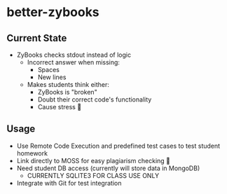 # better-zybooks

## Current State
- ZyBooks checks stdout instead of logic
  - Incorrect answer when missing:
    - Spaces
    - New lines
  - Makes students think either:
    - ZyBooks is "broken"
    - Doubt their correct code's functionality
    - Cause stress 🙍


## Usage
- Use Remote Code Execution and predefined test cases to test student homework
- Link directly to MOSS for easy plagiarism checking 🙈
- Need student DB access (currently will store data in MongoDB)
  - CURRENTLY SQLITE3 FOR CLASS USE ONLY
- Integrate with Git for test integration

